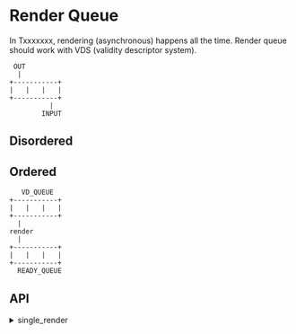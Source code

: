 # Render Queue
In Txxxxxxx, rendering (asynchronous) happens all the time. Render queue should work with VDS (validity descriptor system).

```
 OUT
  |
+-----------+
|   |   |   |
+-----------+
          |
        INPUT
```

## Disordered

## Ordered

```
   VD_QUEUE
+-----------+
|   |   |   |
+-----------+
  |
render
  |
+-----------+
|   |   |   |
+-----------+
  READY_QUEUE
```

## API
<details>
  <summary>single_render</summary>
  
  ```ts
  declare function single_render(set: any, option: { diff: boolean }): Promise<void>;
  ```
</details>
